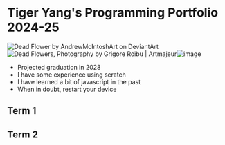 # Tiger Yang's Programming Portfolio 2024-25

 <img src="https://encrypted-tbn0.gstatic.com/images?q=tbn:ANd9GcS2XF_TUL9I0KUoQf1hMhRdydnyho2h1BapXVfG3tORY2xYT4-2D82malSNwIfJSkAOqD0&amp;usqp=CAU" alt="Dead Flower by AndrewMcIntoshArt on DeviantArt"/> <img src="https://www.artmajeur.com/medias/standard/g/r/grigore-roibu/artwork/17252764_ns2.jpg" alt="Dead Flowers, Photography by Grigore Roibu | Artmajeur"/>![image](https://github.com/user-attachments/assets/7944aef3-12bf-4bcb-ba56-ecd074a684ce)


 * Projected graduation in 2028
 * I have some experience using scratch 
 * I have learned a bit of javascript in the past
 * When in doubt, restart your device

## Term 1 

## Term 2
